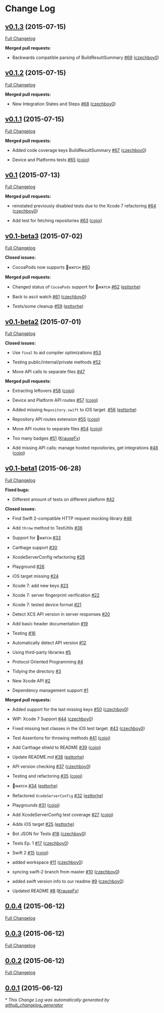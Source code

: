 # Change Log

## [v0.1.3](https://github.com/czechboy0/XcodeServerSDK/tree/v0.1.3) (2015-07-15)

[Full Changelog](https://github.com/czechboy0/XcodeServerSDK/compare/v0.1.2...v0.1.3)

**Merged pull requests:**

- Backwards compatible parsing of BuildResultSummary [\#69](https://github.com/czechboy0/XcodeServerSDK/pull/69) ([czechboy0](https://github.com/czechboy0))

## [v0.1.2](https://github.com/czechboy0/XcodeServerSDK/tree/v0.1.2) (2015-07-15)

[Full Changelog](https://github.com/czechboy0/XcodeServerSDK/compare/v0.1.1...v0.1.2)

**Merged pull requests:**

- New Integration States and Steps [\#68](https://github.com/czechboy0/XcodeServerSDK/pull/68) ([czechboy0](https://github.com/czechboy0))

## [v0.1.1](https://github.com/czechboy0/XcodeServerSDK/tree/v0.1.1) (2015-07-15)

[Full Changelog](https://github.com/czechboy0/XcodeServerSDK/compare/v0.1...v0.1.1)

**Merged pull requests:**

- Added code coverage keys BuildResultSummary [\#67](https://github.com/czechboy0/XcodeServerSDK/pull/67) ([czechboy0](https://github.com/czechboy0))

- Device and Platforms tests [\#65](https://github.com/czechboy0/XcodeServerSDK/pull/65) ([cojoj](https://github.com/cojoj))

## [v0.1](https://github.com/czechboy0/XcodeServerSDK/tree/v0.1) (2015-07-13)

[Full Changelog](https://github.com/czechboy0/XcodeServerSDK/compare/v0.1-beta3...v0.1)

**Merged pull requests:**

- reinstated previously disabled tests due to the Xcode 7 refactoring [\#64](https://github.com/czechboy0/XcodeServerSDK/pull/64) ([czechboy0](https://github.com/czechboy0))

- Add test for fetching repositories [\#63](https://github.com/czechboy0/XcodeServerSDK/pull/63) ([cojoj](https://github.com/cojoj))

## [v0.1-beta3](https://github.com/czechboy0/XcodeServerSDK/tree/v0.1-beta3) (2015-07-02)

[Full Changelog](https://github.com/czechboy0/XcodeServerSDK/compare/v0.1-beta2...v0.1-beta3)

**Closed issues:**

- CocoaPods now supports ᴡᴀᴛᴄʜ  [\#60](https://github.com/czechboy0/XcodeServerSDK/issues/60)

**Merged pull requests:**

- Changed status of `CocoaPods` support for ᴡᴀᴛᴄʜ [\#62](https://github.com/czechboy0/XcodeServerSDK/pull/62) ([esttorhe](https://github.com/esttorhe))

- Back to ascii watch [\#61](https://github.com/czechboy0/XcodeServerSDK/pull/61) ([czechboy0](https://github.com/czechboy0))

- Tests/some cleanup [\#59](https://github.com/czechboy0/XcodeServerSDK/pull/59) ([esttorhe](https://github.com/esttorhe))

## [v0.1-beta2](https://github.com/czechboy0/XcodeServerSDK/tree/v0.1-beta2) (2015-07-01)

[Full Changelog](https://github.com/czechboy0/XcodeServerSDK/compare/v0.1-beta1...v0.1-beta2)

**Closed issues:**

- Use `final` to aid compiler optimizations [\#53](https://github.com/czechboy0/XcodeServerSDK/issues/53)

- Testing public/internal/private methods [\#52](https://github.com/czechboy0/XcodeServerSDK/issues/52)

- Move API calls to separate files [\#47](https://github.com/czechboy0/XcodeServerSDK/issues/47)

**Merged pull requests:**

- Extracting leftovers [\#58](https://github.com/czechboy0/XcodeServerSDK/pull/58) ([cojoj](https://github.com/cojoj))

- Device and Platform API routes [\#57](https://github.com/czechboy0/XcodeServerSDK/pull/57) ([cojoj](https://github.com/cojoj))

- Added missing `Repository.swift` to iOS target. [\#56](https://github.com/czechboy0/XcodeServerSDK/pull/56) ([esttorhe](https://github.com/esttorhe))

- Repository API routes extension [\#55](https://github.com/czechboy0/XcodeServerSDK/pull/55) ([cojoj](https://github.com/cojoj))

- Move API routes to separate files [\#54](https://github.com/czechboy0/XcodeServerSDK/pull/54) ([cojoj](https://github.com/cojoj))

- Too many badges [\#51](https://github.com/czechboy0/XcodeServerSDK/pull/51) ([KrauseFx](https://github.com/KrauseFx))

- Add missing API calls: manage hosted repositories, get integrations [\#48](https://github.com/czechboy0/XcodeServerSDK/pull/48) ([cojoj](https://github.com/cojoj))

## [v0.1-beta1](https://github.com/czechboy0/XcodeServerSDK/tree/v0.1-beta1) (2015-06-28)

[Full Changelog](https://github.com/czechboy0/XcodeServerSDK/compare/0.0.4...v0.1-beta1)

**Fixed bugs:**

- Different amount of tests on different platform [\#42](https://github.com/czechboy0/XcodeServerSDK/issues/42)

**Closed issues:**

- Find Swift 2-compatible HTTP request mocking library [\#46](https://github.com/czechboy0/XcodeServerSDK/issues/46)

- Add `throw` method to TestUtils [\#36](https://github.com/czechboy0/XcodeServerSDK/issues/36)

- Support for ᴡᴀᴛᴄʜ [\#33](https://github.com/czechboy0/XcodeServerSDK/issues/33)

- Carthage support [\#30](https://github.com/czechboy0/XcodeServerSDK/issues/30)

- XcodeServerConfig refactoring [\#28](https://github.com/czechboy0/XcodeServerSDK/issues/28)

- Playground [\#26](https://github.com/czechboy0/XcodeServerSDK/issues/26)

- iOS target missing [\#24](https://github.com/czechboy0/XcodeServerSDK/issues/24)

- Xcode 7: add new keys  [\#23](https://github.com/czechboy0/XcodeServerSDK/issues/23)

- Xcode 7: server fingerprint verification  [\#22](https://github.com/czechboy0/XcodeServerSDK/issues/22)

- Xcode 7: tested device format [\#21](https://github.com/czechboy0/XcodeServerSDK/issues/21)

- Detect XCS API version in server responses  [\#20](https://github.com/czechboy0/XcodeServerSDK/issues/20)

- Add basic header documentation [\#19](https://github.com/czechboy0/XcodeServerSDK/issues/19)

- Testing [\#16](https://github.com/czechboy0/XcodeServerSDK/issues/16)

- Automatically detect API version [\#12](https://github.com/czechboy0/XcodeServerSDK/issues/12)

- Using third-party libraries [\#5](https://github.com/czechboy0/XcodeServerSDK/issues/5)

- Protocol Oriented Programming [\#4](https://github.com/czechboy0/XcodeServerSDK/issues/4)

- Tidying the directory [\#3](https://github.com/czechboy0/XcodeServerSDK/issues/3)

- New Xcode API [\#2](https://github.com/czechboy0/XcodeServerSDK/issues/2)

- Dependency management support [\#1](https://github.com/czechboy0/XcodeServerSDK/issues/1)

**Merged pull requests:**

- Added support for the last missing keys [\#50](https://github.com/czechboy0/XcodeServerSDK/pull/50) ([czechboy0](https://github.com/czechboy0))

- WIP: Xcode 7 Support [\#44](https://github.com/czechboy0/XcodeServerSDK/pull/44) ([czechboy0](https://github.com/czechboy0))

- Fixed missing test classes in the iOS test target. [\#43](https://github.com/czechboy0/XcodeServerSDK/pull/43) ([czechboy0](https://github.com/czechboy0))

- Test Assertions for throwing methods [\#41](https://github.com/czechboy0/XcodeServerSDK/pull/41) ([cojoj](https://github.com/cojoj))

- Add Carthage shield to README [\#39](https://github.com/czechboy0/XcodeServerSDK/pull/39) ([cojoj](https://github.com/cojoj))

- Update README.md [\#38](https://github.com/czechboy0/XcodeServerSDK/pull/38) ([esttorhe](https://github.com/esttorhe))

- API version checking [\#37](https://github.com/czechboy0/XcodeServerSDK/pull/37) ([czechboy0](https://github.com/czechboy0))

- Testing and refactoring [\#35](https://github.com/czechboy0/XcodeServerSDK/pull/35) ([cojoj](https://github.com/cojoj))

- ᴡᴀᴛᴄʜ [\#34](https://github.com/czechboy0/XcodeServerSDK/pull/34) ([esttorhe](https://github.com/esttorhe))

- Refactored `XcodeServerConfig` [\#32](https://github.com/czechboy0/XcodeServerSDK/pull/32) ([esttorhe](https://github.com/esttorhe))

- Playgrounds [\#31](https://github.com/czechboy0/XcodeServerSDK/pull/31) ([cojoj](https://github.com/cojoj))

- Add XcodeServerConfig test coverage [\#27](https://github.com/czechboy0/XcodeServerSDK/pull/27) ([cojoj](https://github.com/cojoj))

- Adds iOS target [\#25](https://github.com/czechboy0/XcodeServerSDK/pull/25) ([esttorhe](https://github.com/esttorhe))

- Bot JSON for Tests [\#18](https://github.com/czechboy0/XcodeServerSDK/pull/18) ([czechboy0](https://github.com/czechboy0))

- Tests Ep. 1 [\#17](https://github.com/czechboy0/XcodeServerSDK/pull/17) ([czechboy0](https://github.com/czechboy0))

- Swift 2 [\#15](https://github.com/czechboy0/XcodeServerSDK/pull/15) ([cojoj](https://github.com/cojoj))

- added workspace [\#11](https://github.com/czechboy0/XcodeServerSDK/pull/11) ([czechboy0](https://github.com/czechboy0))

- syncing swift-2 branch from master [\#10](https://github.com/czechboy0/XcodeServerSDK/pull/10) ([czechboy0](https://github.com/czechboy0))

- added swift version info to our readme [\#9](https://github.com/czechboy0/XcodeServerSDK/pull/9) ([czechboy0](https://github.com/czechboy0))

- Updated README [\#8](https://github.com/czechboy0/XcodeServerSDK/pull/8) ([KrauseFx](https://github.com/KrauseFx))

## [0.0.4](https://github.com/czechboy0/XcodeServerSDK/tree/0.0.4) (2015-06-12)

[Full Changelog](https://github.com/czechboy0/XcodeServerSDK/compare/0.0.3...0.0.4)

## [0.0.3](https://github.com/czechboy0/XcodeServerSDK/tree/0.0.3) (2015-06-12)

[Full Changelog](https://github.com/czechboy0/XcodeServerSDK/compare/0.0.2...0.0.3)

## [0.0.2](https://github.com/czechboy0/XcodeServerSDK/tree/0.0.2) (2015-06-12)

[Full Changelog](https://github.com/czechboy0/XcodeServerSDK/compare/0.0.1...0.0.2)

## [0.0.1](https://github.com/czechboy0/XcodeServerSDK/tree/0.0.1) (2015-06-12)



\* *This Change Log was automatically generated by [github_changelog_generator](https://github.com/skywinder/Github-Changelog-Generator)*